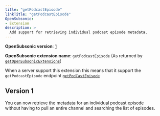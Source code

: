 ```yaml
---
title: "getPodcastEpisode"
linkTitle: "getPodcastEpisode"
OpenSubsonic:
- Extension
description: >
  Add support for retrieving individual podcast episode metadata.
---
```


**OpenSubsonic version**: [1](../../opensubsonic-versions)

**OpenSubsonic extension name**: `getPodcastEpisode` (As returned by [`getOpenSubsonicExtensions`](../../endpoints/getopensubsonicextensions))

When a server support this extension this means that it support the `getPodcastEpisode` endpoint [`getPodCastEpisode`](../../endpoints/getPodCastEpisode)

## Version 1

You can now retrieve the metadata for an individual podcast episode without having to pull an entire channel and searching the list of episodes.
